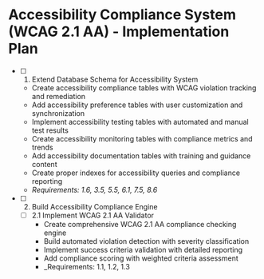 # Accessibility Compliance System (WCAG 2.1 AA) - Implementation Plan

- [ ] 1. Extend Database Schema for Accessibility System
  - Create accessibility compliance tables with WCAG violation tracking and remediation
  - Add accessibility preference tables with user customization and synchronization
  - Implement accessibility testing tables with automated and manual test results
  - Create accessibility monitoring tables with compliance metrics and trends
  - Add accessibility documentation tables with training and guidance content
  - Create proper indexes for accessibility queries and compliance reporting
  - _Requirements: 1.6, 3.5, 5.5, 6.1, 7.5, 8.6_

- [ ] 2. Build Accessibility Compliance Engine
  - [ ] 2.1 Implement WCAG 2.1 AA Validator
    - Create comprehensive WCAG 2.1 AA compliance checking engine
    - Build automated violation detection with severity classification
    - Implement success criteria validation with detailed reporting
    - Add compliance scoring with weighted criteria assessment
    - _Requirements: 1.1, 1.2, 1.3